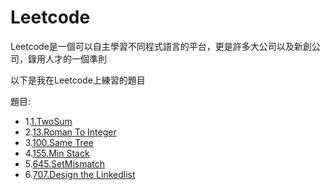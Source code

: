 # Leetcode
Leetcode是一個可以自主學習不同程式語言的平台，更是許多大公司以及新創公司，錄用人才的一個準則

以下是我在Leetcode上練習的題目

題目:
* 1.[1.TwoSum](https://github.com/DarrenLUCreate/Darren-s-github.memo/blob/master/Leetcode/1%23_Two%20Sum_06170239.py)
* 2.[13.Roman To Integer](https://github.com/DarrenLUCreate/Darren-s-github.memo/blob/master/Leetcode/13%23_Roman%20to%20Integer_06170239.py)
* 3.[100.Same Tree](https://github.com/DarrenLUCreate/Darren-s-github.memo/blob/master/Leetcode/100%23_Same%20Tree_06170239.py)
* 4.[155.Min Stack](https://github.com/DarrenLUCreate/Darren-s-github.memo/blob/master/Leetcode/155%23_Min%20Stack_06170239.py)
* 5.[645.SetMismatch](https://github.com/DarrenLUCreate/Darren-s-github.memo/blob/master/Leetcode/645%23_Set%20Mismatch_06170239.py)
* 6.[707.Design the Linkedlist](https://github.com/DarrenLUCreate/Darren-s-github.memo/blob/master/Leetcode/707%23_Design%20Linked%20List_06170239.py)
